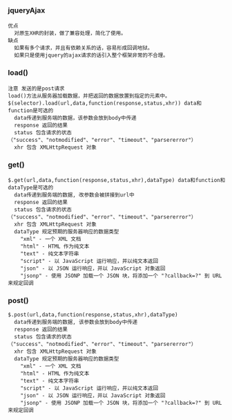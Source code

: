 ### jqueryAjax

    优点
      对原生XHR的封装，做了兼容处理，简化了使用。
    缺点
      如果有多个请求，并且有依赖关系的话，容易形成回调地狱。
      如果只是使用jquery的ajax请求的话引入整个框架非常的不合理。

### load()

    注意 发送的是post请求
    load()方法从服务器加载数据，并把返回的数据放置到指定的元素中。
    $(selector).load(url,data,function(response,status,xhr)) data和function是可选的
      data传递到服务端的数据，该参数会放到body中传递
      response 返回的结果
      status 包含请求的状态（"success"、"notmodified"、"error"、"timeout"、"parsererror"）
      xhr 包含 XMLHttpRequest 对象

### get()

    $.get(url,data,function(response,status,xhr),dataType) data和function和dataType是可选的
      data传递到服务端的数据, 改参数会被拼接到url中
      response 返回的结果
      status 包含请求的状态（"success"、"notmodified"、"error"、"timeout"、"parsererror"）
      xhr 包含 XMLHttpRequest 对象
      dataType 规定预期的服务器响应的数据类型
        "xml" - 一个 XML 文档
        "html" - HTML 作为纯文本
        "text" - 纯文本字符串
        "script" - 以 JavaScript 运行响应，并以纯文本返回
        "json" - 以 JSON 运行响应，并以 JavaScript 对象返回
        "jsonp" - 使用 JSONP 加载一个 JSON 块，将添加一个 "?callback=?" 到 URL 来规定回调

### post()

    $.post(url,data,function(response,status,xhr),dataType)
      data传递到服务端的数据, 该参数会放到body中传递
      response 返回的结果
      status 包含请求的状态（"success"、"notmodified"、"error"、"timeout"、"parsererror"）
      xhr 包含 XMLHttpRequest 对象
      dataType 规定预期的服务器响应的数据类型
        "xml" - 一个 XML 文档
        "html" - HTML 作为纯文本
        "text" - 纯文本字符串
        "script" - 以 JavaScript 运行响应，并以纯文本返回
        "json" - 以 JSON 运行响应，并以 JavaScript 对象返回
        "jsonp" - 使用 JSONP 加载一个 JSON 块，将添加一个 "?callback=?" 到 URL 来规定回调
